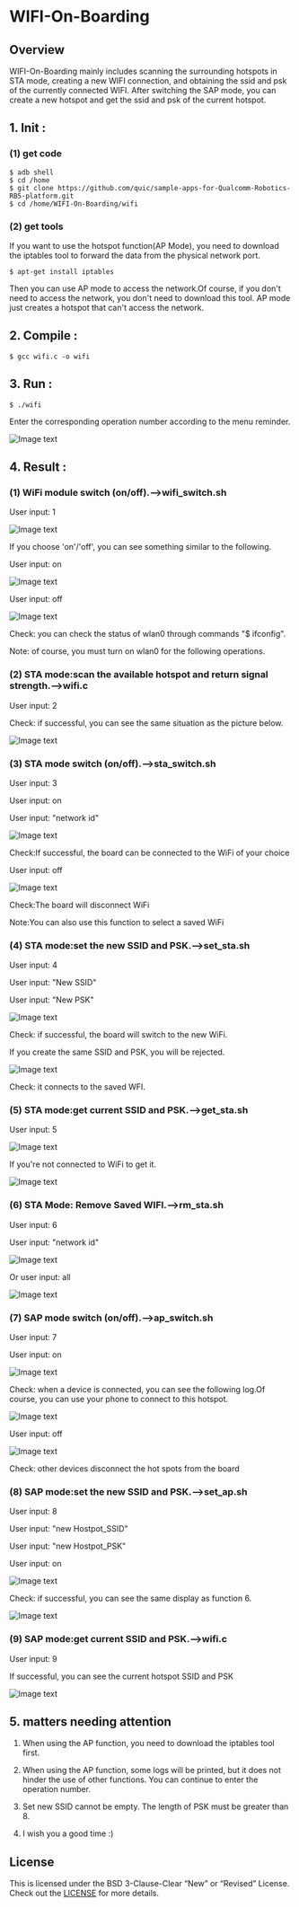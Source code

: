 # WIFI-On-Boarding
## Overview
WIFI-On-Boarding mainly includes scanning the surrounding hotspots in STA mode, creating a new WIFI connection, and obtaining the ssid and psk of the currently connected WIFI. After switching the SAP mode, you can create a new hotspot and get the ssid and psk of the current hotspot.
## 1. Init :
### (1) get code
```
$ adb shell
$ cd /home
$ git clone https://github.com/quic/sample-apps-for-Qualcomm-Robotics-RB5-platform.git
$ cd /home/WIFI-On-Boarding/wifi
```
### (2) get tools
If you want to use the hotspot function(AP Mode), you need to download the iptables tool to forward the data from the physical network port.
```
$ apt-get install iptables
```
Then you can use AP mode to access the network.Of course, if you don't need to access the network, you don't need to download this tool. AP mode just creates a hotspot that can't access the network.

## 2. Compile :
```
$ gcc wifi.c -o wifi
```
## 3. Run :
```
$ ./wifi
```
Enter the corresponding operation number according to the menu reminder.

![Image text](image/new_menu.png)

## 4. Result :
### (1) WiFi module switch (on/off).-->wifi_switch.sh
User input: 1

![Image text](image/input_1.png)

If you choose 'on'/'off', you can see something similar to the following.

User input: on

![Image text](image/wifi_on.png)

User input: off

![Image text](image/wifi_off.png)

Check: you can check the status of wlan0 through commands "$ ifconfig".

Note: of course, you must turn on wlan0 for the following operations.

### (2) STA mode:scan the available hotspot and return signal strength.-->wifi.c
User input: 2

Check: if successful, you can see the same situation as the picture below.

![Image text](image/new_scan.png)

### (3) STA mode switch (on/off).-->sta_switch.sh
User input: 3

User input: on

User input: "network id"

![Image text](image/sta_on.png)

Check:If successful, the board can be connected to the WiFi of your choice

User input: off

![Image text](image/sta_off.png)

Check:The board will disconnect WiFi

Note:You can also use this function to select a saved WiFi

### (4) STA mode:set the new SSID and PSK.-->set_sta.sh
User input: 4

User input: "New SSID"

User input: "New PSK"

![Image text](image/new_set_sta.png)

Check: if successful, the board will switch to the new WiFi.

If you create the same SSID and PSK, you will be rejected.

![Image text](image/set_same_sta.png)

Check: it connects to the saved WFI.

### (5) STA mode:get current SSID and PSK.-->get_sta.sh
User input: 5

![Image text](image/new_get_sta.png)

If you're not connected to WiFi to get it.

![Image text](image/fail_get_sta.png)

### (6) STA Mode: Remove Saved WIFI.-->rm_sta.sh
User input: 6

User input: "network id"

![Image text](image/rm_save_sta.png)

Or user input: all

![Image text](image/rm_all_sta.png)

### (7) SAP mode switch (on/off).-->ap_switch.sh
User input: 7

User input: on

![Image text](image/ap_on.png)

Check: when a device is connected, you can see the following log.Of course, you can use your phone to connect to this hotspot.

![Image text](image/ap_connect.png)

User input: off

![Image text](image/ap_off.png)

Check: other devices disconnect the hot spots from the board

### (8) SAP mode:set the new SSID and PSK.-->set_ap.sh
User input: 8

User input: "new Hostpot_SSID"

User input: "new Hostpot_PSK"

User input: on

![Image text](image/new_set_ap.png)

Check: if successful, you can see the same display as function 6.

![Image text](image/ap_on.png)

### (9) SAP mode:get current SSID and PSK.-->wifi.c
User input: 9

If successful, you can see the current hotspot SSID and PSK

![Image text](image/new_get_ap.png)

## 5. matters needing attention
1. When using the AP function, you need to download the iptables tool first.

2. When using the AP function, some logs will be printed, but it does not hinder the use of other functions. You can continue to enter the operation number.

3. Set new SSID cannot be empty. The length of PSK must be greater than 8.

4. I wish you a good time :)

## License
This is licensed under the BSD 3-Clause-Clear “New” or “Revised” License. Check out the [LICENSE](LICENSE) for more details.
